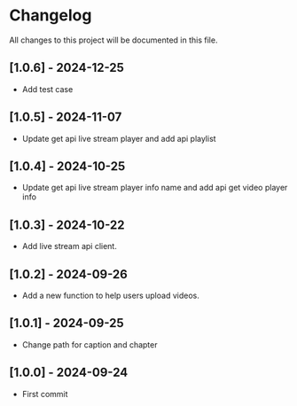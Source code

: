 # Changelog
All changes to this project will be documented in this file.

## [1.0.6] - 2024-12-25
- Add test case

## [1.0.5] - 2024-11-07
- Update get api live stream player and add api playlist

## [1.0.4] - 2024-10-25
- Update get api live stream player info name and add api get video player info

## [1.0.3] - 2024-10-22
- Add live stream api client.

## [1.0.2] - 2024-09-26
- Add a new function to help users upload videos.

## [1.0.1] - 2024-09-25
- Change path for caption and chapter

## [1.0.0] - 2024-09-24
- First commit
